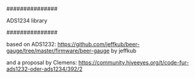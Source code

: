 ###############

ADS1234 library

###############

based on ADS1232: https://github.com/jeffkub/beer-gauge/tree/master/firmware/beer-gauge
by jeffkub

and a proposal by Clemens: https://community.hiveeyes.org/t/code-fur-ads1232-oder-ads1234/392/2
